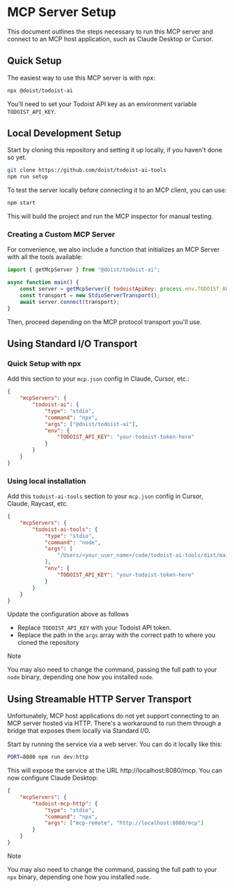 # MCP Server Setup

This document outlines the steps necessary to run this MCP server and connect to an MCP host application, such as Claude Desktop or Cursor.

## Quick Setup

The easiest way to use this MCP server is with npx:

```bash
npx @doist/todoist-ai
```

You'll need to set your Todoist API key as an environment variable `TODOIST_API_KEY`.

## Local Development Setup

Start by cloning this repository and setting it up locally, if you haven't done so yet.

```sh
git clone https://github.com/doist/todoist-ai-tools
npm run setup
```

To test the server locally before connecting it to an MCP client, you can use:

```sh
npm start
```

This will build the project and run the MCP inspector for manual testing.

### Creating a Custom MCP Server

For convenience, we also include a function that initializes an MCP Server with all the tools available:

```js
import { getMcpServer } from "@doist/todoist-ai";

async function main() {
    const server = getMcpServer({ todoistApiKey: process.env.TODOIST_API_KEY });
    const transport = new StdioServerTransport();
    await server.connect(transport);
}
```

Then, proceed depending on the MCP protocol transport you'll use.

## Using Standard I/O Transport

### Quick Setup with npx

Add this section to your `mcp.json` config in Claude, Cursor, etc.:

```json
{
    "mcpServers": {
        "todoist-ai": {
            "type": "stdio",
            "command": "npx",
            "args": ["@doist/todoist-ai"],
            "env": {
                "TODOIST_API_KEY": "your-todoist-token-here"
            }
        }
    }
}
```

### Using local installation

Add this `todoist-ai-tools` section to your `mcp.json` config in Cursor, Claude, Raycast, etc.

```json
{
    "mcpServers": {
        "todoist-ai-tools": {
            "type": "stdio",
            "command": "node",
            "args": [
                "/Users/<your_user_name>/code/todoist-ai-tools/dist/main.js"
            ],
            "env": {
                "TODOIST_API_KEY": "your-todoist-token-here"
            }
        }
    }
}
```

Update the configuration above as follows

- Replace `TODOIST_API_KEY` with your Todoist API token.
- Replace the path in the `args` array with the correct path to where you cloned the repository

> [!NOTE]
> You may also need to change the command, passing the full path to your `node` binary, depending one how you installed `node`.

## Using Streamable HTTP Server Transport

Unfortunately, MCP host applications do not yet support connecting to an MCP server hosted via HTTP. There's a workaround to run them through a bridge that exposes them locally via Standard I/O.

Start by running the service via a web server. You can do it locally like this:

```sh
PORT=8080 npm run dev:http
```

This will expose the service at the URL http://localhost:8080/mcp. You can now configure Claude Desktop:

```json
{
	"mcpServers": {
		"todoist-mcp-http": {
            "type": "stdio",
			"command": "npx",
			"args": ["mcp-remote", "http://localhost:8080/mcp"]
		}
	}
}
```

> [!NOTE]
> You may also need to change the command, passing the full path to your `npx` binary, depending one how you installed `node`.
